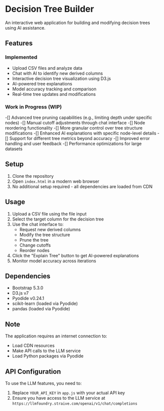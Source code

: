 # Decision Tree Builder

An interactive web application for building and modifying decision trees using AI assistance.

## Features

### Implemented
- Upload CSV files and analyze data
- Chat with AI to identify new derived columns
- Interactive decision tree visualization using D3.js
- AI-powered tree explanations
- Model accuracy tracking and comparison
- Real-time tree updates and modifications

### Work in Progress (WIP)
-[] Advanced tree pruning capabilities (e.g., limiting depth under specific nodes)
-[] Manual cutoff adjustments through chat interface
-[] Node reordering functionality
-[] More granular control over tree structure modifications
-[] Enhanced AI explanations with specific node-level details
-[] Support for different tree metrics beyond accuracy
-[] Improved error handling and user feedback
-[] Performance optimizations for large datasets

## Setup

1. Clone the repository
2. Open `index.html` in a modern web browser
3. No additional setup required - all dependencies are loaded from CDN

## Usage

1. Upload a CSV file using the file input
2. Select the target column for the decision tree
3. Use the chat interface to:
   - Request new derived columns
   - Modify the tree structure
   - Prune the tree
   - Change cutoffs
   - Reorder nodes
4. Click the "Explain Tree" button to get AI-powered explanations
5. Monitor model accuracy across iterations

## Dependencies

- Bootstrap 5.3.0
- D3.js v7
- Pyodide v0.24.1
- scikit-learn (loaded via Pyodide)
- pandas (loaded via Pyodide)

## Note

The application requires an internet connection to:
- Load CDN resources
- Make API calls to the LLM service
- Load Python packages via Pyodide

## API Configuration

To use the LLM features, you need to:
1. Replace `YOUR_API_KEY` in `app.js` with your actual API key
2. Ensure you have access to the LLM service at `https://llmfoundry.straive.com/openai/v1/chat/completions` 